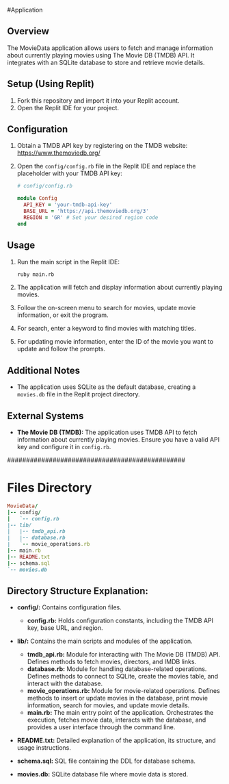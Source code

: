 #Application

## Overview
The MovieData application allows users to fetch and manage information about currently playing movies using The Movie DB (TMDB) API. It integrates with an SQLite database to store and retrieve movie details.

## Setup (Using Replit)
1. Fork this repository and import it into your Replit account.
2. Open the Replit IDE for your project.

## Configuration
1. Obtain a TMDB API key by registering on the TMDB website: https://www.themoviedb.org/
2. Open the `config/config.rb` file in the Replit IDE and replace the placeholder with your TMDB API key:

    ```ruby
    # config/config.rb

    module Config
      API_KEY = 'your-tmdb-api-key'
      BASE_URL = 'https://api.themoviedb.org/3'
      REGION = 'GR' # Set your desired region code
    end
    ```

## Usage
1. Run the main script in the Replit IDE:

    ```bash
    ruby main.rb
    ```

2. The application will fetch and display information about currently playing movies.
3. Follow the on-screen menu to search for movies, update movie information, or exit the program.
4. For search, enter a keyword to find movies with matching titles.
5. For updating movie information, enter the ID of the movie you want to update and follow the prompts.

## Additional Notes
- The application uses SQLite as the default database, creating a `movies.db` file in the Replit project directory.

## External Systems
- **The Movie DB (TMDB):** The application uses TMDB API to fetch information about currently playing movies. Ensure you have a valid API key and configure it in `config.rb`.

###############################################
# Files Directory
```ruby
MovieData/
|-- config/
|   `-- config.rb
|-- lib/
|   |-- tmdb_api.rb
|   |-- database.rb
|   `-- movie_operations.rb
|-- main.rb
|-- README.txt
|-- schema.sql
`-- movies.db
```
## Directory Structure Explanation:

- **config/:** Contains configuration files.
  - **config.rb:** Holds configuration constants, including the TMDB API key, base URL, and region.

- **lib/:** Contains the main scripts and modules of the application.
  - **tmdb_api.rb:** Module for interacting with The Movie DB (TMDB) API. Defines methods to fetch movies, directors, and IMDB links.
  - **database.rb:** Module for handling database-related operations. Defines methods to connect to SQLite, create the movies table, and interact with the database.
  - **movie_operations.rb:** Module for movie-related operations. Defines methods to insert or update movies in the database, print movie information, search for movies, and update movie details.
  - **main.rb:** The main entry point of the application. Orchestrates the execution, fetches movie data, interacts with the database, and provides a user interface through the command line.

- **README.txt:** Detailed explanation of the application, its structure, and usage instructions.

- **schema.sql:** SQL file containing the DDL for database schema.

- **movies.db:** SQLite database file where movie data is stored.
